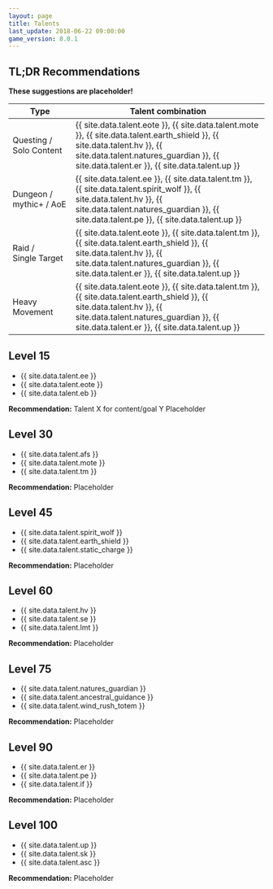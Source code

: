 ```yaml
---
layout: page
title: Talents
last_update: 2018-06-22 09:00:00
game_version: 8.0.1
---
```


## TL;DR Recommendations

**These suggestions are placeholder!**

Type | Talent combination
--- | ---
Questing / Solo&nbsp;Content | {{ site.data.talent.eote }}, {{ site.data.talent.mote }}, {{ site.data.talent.earth_shield }}, {{ site.data.talent.hv }}, {{ site.data.talent.natures_guardian }}, {{ site.data.talent.er }}, {{ site.data.talent.up }}
Dungeon / mythic+ / AoE | {{ site.data.talent.ee }}, {{ site.data.talent.tm }}, {{ site.data.talent.spirit_wolf }}, {{ site.data.talent.hv }}, {{ site.data.talent.natures_guardian }}, {{ site.data.talent.pe }}, {{ site.data.talent.up }}
Raid / Single&nbsp;Target | {{ site.data.talent.eote }}, {{ site.data.talent.tm }}, {{ site.data.talent.earth_shield }}, {{ site.data.talent.hv }}, {{ site.data.talent.natures_guardian }}, {{ site.data.talent.er }}, {{ site.data.talent.up }}
Heavy Movement | {{ site.data.talent.eote }}, {{ site.data.talent.tm }}, {{ site.data.talent.earth_shield }}, {{ site.data.talent.hv }}, {{ site.data.talent.natures_guardian }}, {{ site.data.talent.er }}, {{ site.data.talent.up }}

## Level 15
- {{ site.data.talent.ee }}
- {{ site.data.talent.eote }}
- {{ site.data.talent.eb }}

**Recommendation:** Talent X for content/goal Y Placeholder

## Level 30
- {{ site.data.talent.afs }}
- {{ site.data.talent.mote }}
- {{ site.data.talent.tm }}

**Recommendation:** Placeholder

## Level 45
- {{ site.data.talent.spirit_wolf }}
- {{ site.data.talent.earth_shield }}
- {{ site.data.talent.static_charge }}

**Recommendation:** Placeholder

## Level 60
- {{ site.data.talent.hv }}
- {{ site.data.talent.se }}
- {{ site.data.talent.lmt }}

**Recommendation:** Placeholder

## Level 75
- {{ site.data.talent.natures_guardian }}
- {{ site.data.talent.ancestral_guidance }}
- {{ site.data.talent.wind_rush_totem }}

**Recommendation:** Placeholder

## Level 90
- {{ site.data.talent.er }}
- {{ site.data.talent.pe }}
- {{ site.data.talent.if }}

**Recommendation:** Placeholder

## Level 100
- {{ site.data.talent.up }}
- {{ site.data.talent.sk }}
- {{ site.data.talent.asc }}

**Recommendation:** Placeholder
